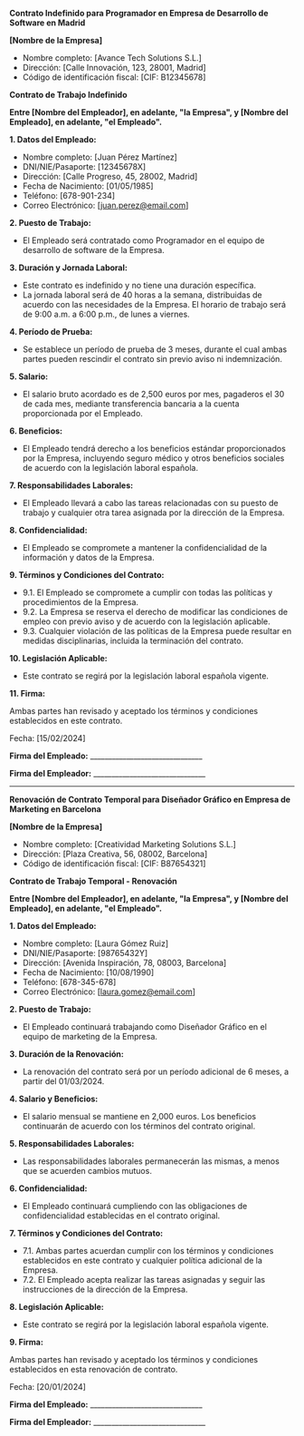 **Contrato Indefinido para Programador en Empresa de Desarrollo de Software en Madrid**

**[Nombre de la Empresa]**
   - Nombre completo: [Avance Tech Solutions S.L.]
   - Dirección: [Calle Innovación, 123, 28001, Madrid]
   - Código de identificación fiscal: [CIF: B12345678]

**Contrato de Trabajo Indefinido**

**Entre [Nombre del Empleador], en adelante, "la Empresa", y [Nombre del Empleado], en adelante, "el Empleado".**

**1. Datos del Empleado:**

   - Nombre completo: [Juan Pérez Martínez]
   - DNI/NIE/Pasaporte: [12345678X]
   - Dirección: [Calle Progreso, 45, 28002, Madrid]
   - Fecha de Nacimiento: [01/05/1985]
   - Teléfono: [678-901-234]
   - Correo Electrónico: [juan.perez@email.com]

**2. Puesto de Trabajo:**

   - El Empleado será contratado como Programador en el equipo de desarrollo de software de la Empresa.

**3. Duración y Jornada Laboral:**

   - Este contrato es indefinido y no tiene una duración específica.
   - La jornada laboral será de 40 horas a la semana, distribuidas de acuerdo con las necesidades de la Empresa. El horario de trabajo será de 9:00 a.m. a 6:00 p.m., de lunes a viernes.

**4. Período de Prueba:**

   - Se establece un período de prueba de 3 meses, durante el cual ambas partes pueden rescindir el contrato sin previo aviso ni indemnización.

**5. Salario:**

   - El salario bruto acordado es de 2,500 euros por mes, pagaderos el 30 de cada mes, mediante transferencia bancaria a la cuenta proporcionada por el Empleado.

**6. Beneficios:**

   - El Empleado tendrá derecho a los beneficios estándar proporcionados por la Empresa, incluyendo seguro médico y otros beneficios sociales de acuerdo con la legislación laboral española.

**7. Responsabilidades Laborales:**

   - El Empleado llevará a cabo las tareas relacionadas con su puesto de trabajo y cualquier otra tarea asignada por la dirección de la Empresa.

**8. Confidencialidad:**

   - El Empleado se compromete a mantener la confidencialidad de la información y datos de la Empresa.

**9. Términos y Condiciones del Contrato:**

   - 9.1. El Empleado se compromete a cumplir con todas las políticas y procedimientos de la Empresa.
   - 9.2. La Empresa se reserva el derecho de modificar las condiciones de empleo con previo aviso y de acuerdo con la legislación aplicable.
   - 9.3. Cualquier violación de las políticas de la Empresa puede resultar en medidas disciplinarias, incluida la terminación del contrato.

**10. Legislación Aplicable:**

   - Este contrato se regirá por la legislación laboral española vigente.

**11. Firma:**

Ambas partes han revisado y aceptado los términos y condiciones establecidos en este contrato.

Fecha: [15/02/2024]

**Firma del Empleado:** _______________________________

**Firma del Empleador:** _______________________________

---

**Renovación de Contrato Temporal para Diseñador Gráfico en Empresa de Marketing en Barcelona**

**[Nombre de la Empresa]**
   - Nombre completo: [Creatividad Marketing Solutions S.L.]
   - Dirección: [Plaza Creativa, 56, 08002, Barcelona]
   - Código de identificación fiscal: [CIF: B87654321]

**Contrato de Trabajo Temporal - Renovación**

**Entre [Nombre del Empleador], en adelante, "la Empresa", y [Nombre del Empleado], en adelante, "el Empleado".**

**1. Datos del Empleado:**

   - Nombre completo: [Laura Gómez Ruiz]
   - DNI/NIE/Pasaporte: [98765432Y]
   - Dirección: [Avenida Inspiración, 78, 08003, Barcelona]
   - Fecha de Nacimiento: [10/08/1990]
   - Teléfono: [678-345-678]
   - Correo Electrónico: [laura.gomez@email.com]

**2. Puesto de Trabajo:**

   - El Empleado continuará trabajando como Diseñador Gráfico en el equipo de marketing de la Empresa.

**3. Duración de la Renovación:**

   - La renovación del contrato será por un período adicional de 6 meses, a partir del 01/03/2024.

**4. Salario y Beneficios:**

   - El salario mensual se mantiene en 2,000 euros. Los beneficios continuarán de acuerdo con los términos del contrato original.

**5. Responsabilidades Laborales:**

   - Las responsabilidades laborales permanecerán las mismas, a menos que se acuerden cambios mutuos.

**6. Confidencialidad:**

   - El Empleado continuará cumpliendo con las obligaciones de confidencialidad establecidas en el contrato original.

**7. Términos y Condiciones del Contrato:**

   - 7.1. Ambas partes acuerdan cumplir con los términos y condiciones establecidos en este contrato y cualquier política adicional de la Empresa.
   - 7.2. El Empleado acepta realizar las tareas asignadas y seguir las instrucciones de la dirección de la Empresa.

**8. Legislación Aplicable:**

   - Este contrato se regirá por la legislación laboral española vigente.

**9. Firma:**

Ambas partes han revisado y aceptado los términos y condiciones establecidos en esta renovación de contrato.

Fecha: [20/01/2024]

**Firma del Empleado:** _______________________________

**Firma del Empleador:** _______________________________
